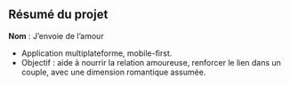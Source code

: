 ## Résumé du projet

**Nom** : J’envoie de l’amour

- Application multiplateforme, mobile-first.
- Objectif : aide à nourrir la relation amoureuse, renforcer le lien dans un couple, avec une dimension romantique assumée.